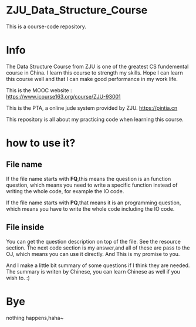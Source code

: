 # ZJU_Data_Structure_Course
This is a course-code repository. 

# Info
The Data Structure Course from ZJU is one of the greatest CS fundemental course in China.
I learn this course to strength my skills. 
Hope I can learn this course well and that I can make good performance in my work life.

This is the MOOC website :  
https://www.icourse163.org/course/ZJU-93001

This is the PTA, a online jude system provided by ZJU.
https://pintia.cn

This repository is all about my practicing code when learning this course.

# how to use it?
## File name
If the file name starts with **FQ**,this means the question is an function question,
which means you need to write a specific function instead of writing the whole code,
for example the IO code.

If the file name starts with **PQ**,that means it is an programming question,
which means you have to write the whole code including the IO code.

## File inside
You can get the question description on top of the file. See the resource section.
The next code section is my answer,and all of these are pass to the OJ, which means
you can use it directly. And This is my promise to you.

And I make a little bit summary of some questions if I think they are needed.
The summary is writen by Chinese, you can learn Chinese as well if you wish to. :)

# Bye 
nothing happens,haha~  


